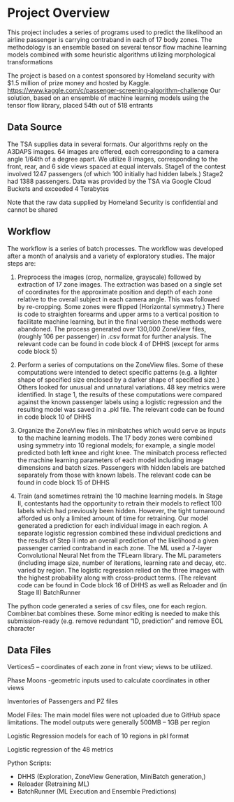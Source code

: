  # Project Overview #
 
This project includes a series of programs used to predict the likelihood an airline passenger is carrying contraband in each of 17 body zones. The methodology is an ensemble based on several tensor flow machine learning models combined with some heuristic algorithms utilizing morphological transformations

The project is based on a contest sponsored by Homeland security with $1.5 million of prize money and hosted by Kaggle. https://www.kaggle.com/c/passenger-screening-algorithm-challenge
Our solution, based on an ensemble of machine learning models using the tensor flow library, placed 54th out of 518 entrants

## Data Source ##

The TSA supplies data in several formats. Our algorithms reply on the A3DAPS images. 64 images are offered, each corresponding to a camera angle 1/64th of a degree apart. We utilize 8 images, corresponding to the front, rear, and 6 side views spaced at equal intervals.
Stage1 of the contest involved 1247 passengers (of which 100 initially had hidden labels.) Stage2 had 1388 passengers. Data was provided by the TSA via Google Cloud Buckets and exceeded 4 Terabytes

Note that the raw data supplied by Homeland Security is confidential and cannot be shared

## Workflow ##

The workflow is a series of batch processes.  The workflow was developed after a month of analysis and a variety of exploratory studies. The major steps are:

1) Preprocess the images (crop, normalize, grayscale) followed by extraction of 17 zone images. The extraction was based on a single set of coordinates for the approximate position and depth of each zone relative to the overall subject in each camera angle. This was followed by re-cropping.  Some zones were flipped (Horizontal symmetry.)  There is code to straighten forearms and upper arms to a vertical position to facilitate machine learning, but in the final version these methods were abandoned.  The process generated over 130,000 ZoneView files, (roughly 106 per passenger) in .csv format for further analysis. The relevant code can be found in code block 4 of DHHS (except for arms code block 5)

2) Perform a series of computations on the ZoneView files.  Some of these computations were intended to detect specific patterns (e.g.  a lighter shape of specified size enclosed by a darker shape of specified size.) Others looked for unusual and unnatural variations.  48 key metrics were identified. In stage 1, the results of these computations were compared against the known passenger labels using a logistic regression and the resulting model was saved in a .pkl file. The relevant code can be found in code block 10 of DHHS 

3) Organize the ZoneView files in minibatches which would serve as inputs to the machine learning models. The 17 body zones were combined using symmetry into 10 regional models; for example, a single model predicted both left knee and right knee. The minibatch process reflected the machine learning parameters of each model including image dimensions and batch sizes.  Passengers with hidden labels are batched separately from those with known labels. The relevant code can be found in code block 15 of DHHS 

4) Train (and sometimes retrain) the 10 machine learning models.  In Stage II, contestants had the opportunity to retrain their models to reflect 100 labels which had previously been hidden. However, the tight turnaround afforded us only a limited amount of time for retraining. Our model generated a prediction for each individual image in each region.  A separate logistic regression combined these individual predictions and the results of Step II into an overall prediction of the likelihood a given passenger carried contraband in each zone. The ML used a 7-layer Convolutional Neural Net from the TFLearn library.  The ML parameters (including image size, number of iterations, learning rate and decay, etc. varied by region.  The logistic regression relied on the three images with the highest probability along with cross-product terms.  (The relevant code can be found in Code block 16 of DHHS as well as Reloader and (in Stage II) BatchRunner

The python code generated a series of csv files, one for each region.  Combiner.bat combines these. Some minor editing is needed to make this submission-ready (e.g. remove redundant “ID, prediction” and remove EOL character

## Data Files ##

Vertices5 – coordinates of each zone in front view; views to be utilized.

Phase Moons -geometric inputs used to calculate coordinates in other views

Inventories of Passengers and PZ files

Model Files: The main model files were not uploaded due to GitHub space limitations. The model outputs were generally 500MB – 1GB per region

Logistic Regression models for each of 10 regions in pkl format

Logistic regression of the 48 metrics

Python Scripts:
- DHHS (Exploration, ZoneView Generation, MiniBatch generation,)
- Reloader (Retraining ML)
- BatchRunner (ML Execution and Ensemble Predictions)
